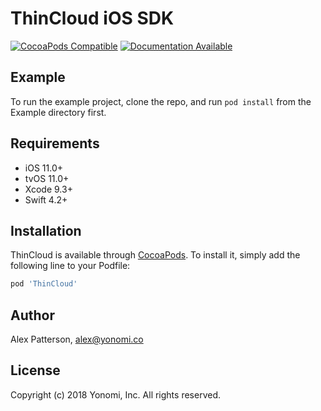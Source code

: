 # ThinCloud iOS SDK

[![CocoaPods Compatible](https://img.shields.io/cocoapods/v/ThinCloud.svg)](https://cocoapods.org/pods/ThinCloud)
[![Documentation Available](https://yonomi.github.io/thincloud-ios-sdk/badge.svg)](https://yonomi.github.io/thincloud-ios-sdk/)

## Example

To run the example project, clone the repo, and run `pod install` from the Example directory first.

## Requirements

- iOS 11.0+
- tvOS 11.0+
- Xcode 9.3+
- Swift 4.2+

## Installation

ThinCloud is available through [CocoaPods](http://cocoapods.org). To install
it, simply add the following line to your Podfile:

```ruby
pod 'ThinCloud'
```

## Author

Alex Patterson, alex@yonomi.co

## License

Copyright (c) 2018 Yonomi, Inc. All rights reserved.
